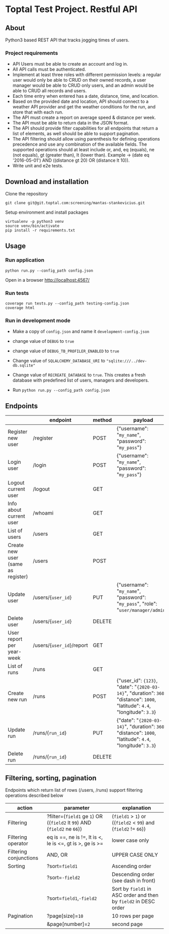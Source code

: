 # Toptal Test Project. Restful API

## About

Python3 based REST API that tracks jogging times of users.

### Project requirements

- API Users must be able to create an account and log in.
- All API calls must be authenticated.
- Implement at least three roles with different permission levels: a regular user would only be able to CRUD on their owned records, a user manager would be able to CRUD only users, and an admin would be able to CRUD all records and users.
- Each time entry when entered has a date, distance, time, and location.
- Based on the provided date and location, API should connect to a weather API provider and get the weather conditions for the run, and store that with each run.
- The API must create a report on average speed & distance per week.
- The API must be able to return data in the JSON format.
- The API should provide filter capabilities for all endpoints that return a list of elements, as well should be able to support pagination.
- The API filtering should allow using parenthesis for defining operations precedence and use any combination of the available fields. The supported operations should at least include or, and, eq (equals), ne (not equals), gt (greater than), lt (lower than).
Example -> (date eq '2016-05-01') AND ((distance gt 20) OR (distance lt 10)).
- Write unit and e2e tests.

## Download and installation

Clone the repository
```
git clone git@git.toptal.com:screening/mantas-stankevicius.git
```

Setup environment and install packages
```
virtualenv -p python3 venv
source venv/bin/activate
pip install -r requirements.txt
```

## Usage

### Run application
```
python run.py --config_path config.json
```
Open in a browser [http://localhost:4567/](http://localhost:4567/)

### Run tests
```
coverage run tests.py --config_path testing-config.json
coverage html
```

### Run in development mode
- Make a copy of `config.json` and name it `development-config.json`
- change value of `DEBUG` to `true`
- change value of `DEBUG_TB_PROFILER_ENABLED` to `true`
- Change value of `SQLALCHEMY_DATABASE_URI` to `"sqlite:///../dev-db.sqlite"`
- Change value of `RECREATE_DATABASE` to `true`. This creates a fresh database with predefined list of users, managers and developers.

- Run `python run.py --config_path config.json`

## Endpoints

|  | endpoint | method | payload |
|------------------------------------|---------------------------|--------|-------------------------------------------------------------------------------------------------------------------------------|
| Register new user | /register | POST | {"username": "`my_name`", "password": "`my_pass`"} |
| Login user | /login | POST | {"username": "`my_name`", "password": "`my_pass`"} |
| Logout current user | /logout | GET |  |
| Info about current user | /whoami | GET |  |
| List of users | /users | GET |  |
| Create new user (same as register) | /users | POST |  |
| Update user | /users/{`user_id`} | PUT | {"username": "`my_name`", "password": "`my_pass`", "role": "`user/manager/admin`"} |
| Delete user | /users/{`user_id`} | DELETE |  |
| User report per year-week | /users/{`user_id`}/report | GET |  |
| List of runs | /runs | GET |  |
| Create new run | /runs | POST | {"user_id": `{123}`, "date": "`{2020-03-14}`", "duration": `3600`, "distance": `1000`, "latitude": `4.4`, "longitude": `3.3`} |
| Update run | /runs/{`run_id`} | PUT | {"date": "`{2020-03-14}`", "duration": `3600`, "distance": `1000`, "latitude": `4.4`, "longitude": `3.3`} |
| Delete run | /runs/{`run_id`} | DELETE |  |

## Filtering, sorting, pagination
Endpoints which return list of rows (/users, /runs) support filtering operations described below

| action | parameter | explanation |
|------------------------|--------------------------------------------------------------|------------------------------------------------------------------|
| Filtering | ?filter=(`field1` ge `1`) OR ((`field2` lt `99`) AND (`field2` ne `66`)) | (`field1` > `1`) or ((`field2` < `99`) and (`field2` != `66`)) |
| Filtering operator | eq is ==, ne is !=, lt is <, le is <=, gt is >, ge is >= | lower case only |
| Filtering conjunctions | AND, OR | UPPER CASE ONLY |
| Sorting | ?sort=`field1` | Ascending order |
|  | ?sort=`-field2` | Descending order (see dash in front) |
|  | ?sort=`field1`,`-field2` | Sort by `field1` in ASC order and then by `field2` in DESC order |
| Pagination | ?page[size]=`10` | 10 rows per page |
|  | &page[number]=`2` | second page |

